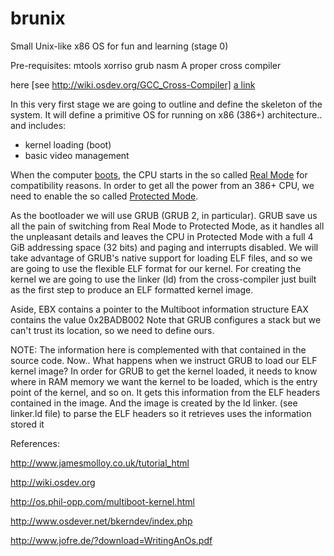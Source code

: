 # brunix
Small Unix-like x86 OS for fun and learning (stage 0)

Pre-requisites:
mtools
xorriso
grub
nasm
A proper cross compiler

here [see http://wiki.osdev.org/GCC_Cross-Compiler]
[a link](https://github.com/user/repo/blob/branch/other_file.md)

In this very first stage we are going to outline and define the skeleton of the system. It will define
a primitive OS for running on x86 (386+) architecture.. and includes:
* kernel loading (boot)
* basic video management

When the computer [boots](http://wiki.osdev.org/System_Initialization_(x86)),
the CPU starts in the so called [Real Mode](http://wiki.osdev.org/Real_Mode) for compatibility reasons. In order
to get all the power from an 386+ CPU, we need to enable the so called [Protected Mode](http://wiki.osdev.org/Protected_Mode).

As the bootloader we will use GRUB (GRUB 2, in particular). GRUB save us all the pain of switching from Real Mode to Protected Mode, as it handles
all the unpleasant details and leaves the CPU in Protected Mode with a full 4 GiB addressing space (32 bits)
and paging and interrupts disabled.
We will take advantage of GRUB's native support for loading ELF files, and so we are going to use the flexible ELF format for our kernel.
For creating the kernel we are going to use the linker (ld) from the cross-compiler just built as the first step
to produce an ELF formatted kernel image.



Aside,
EBX contains a pointer to the Multiboot information structure
EAX contains the value 0x2BADB002
Note that GRUB configures a stack but we can't trust its location, so we need to define ours.


NOTE: The information here is complemented with that contained in the source code.
Now.. What happens when we instruct GRUB to load our ELF kernel image?
In order for GRUB to get the kernel loaded, it needs to know where in RAM memory we want the kernel to be loaded, which
is the entry point of the kernel, and so on. It gets this information from the ELF headers contained in the image. And the image
is created by the ld linker. (see linker.ld file)
to parse the ELF headers so it retrieves uses the information stored it

References:

http://www.jamesmolloy.co.uk/tutorial_html

http://wiki.osdev.org

http://os.phil-opp.com/multiboot-kernel.html

http://www.osdever.net/bkerndev/index.php

http://www.jofre.de/?download=WritingAnOs.pdf

